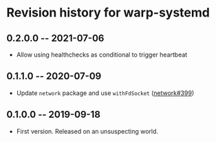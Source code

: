 # Revision history for warp-systemd

## 0.2.0.0 -- 2021-07-06

 * Allow using healthchecks as conditional to trigger heartbeat

## 0.1.1.0 -- 2020-07-09

 * Update `network` package and use `withFdSocket` ([network#399](https://github.com/haskell/network/pull/399))

## 0.1.0.0 -- 2019-09-18

 * First version. Released on an unsuspecting world.
